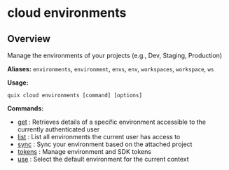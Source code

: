 # cloud environments

## Overview

Manage the environments of your projects (e.g., Dev, Staging, Production)

**Aliases:** `environments`, `environment`, `envs`, `env`, `workspaces`, `workspace`, `ws`

**Usage:**

```
quix cloud environments [command] [options]
```

**Commands:**

- [get](get.md) : Retrieves details of a specific environment accessible to the currently authenticated user
- [list](list.md) : List all environments the current user has access to
- [sync](sync.md) : Sync your environment based on the attached project
- [tokens](tokens/index.md) : Manage environment and SDK tokens
- [use](use.md) : Select the default environment for the current context

